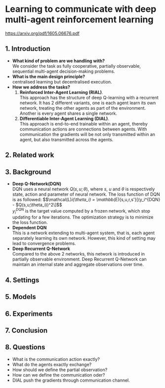 # Learning to communicate with deep multi-agent reinforcement learning
<https://arxiv.org/pdf/1605.06676.pdf>
## 1. Introduction
+ **What kind of problem are we handling with?**  
We consider the task as fully cooperative, partially observable, sequential multi-agent decision-making problems.
+ **What is the main design principle?**  
centralised learning but decentralised execution.
+ **How we address the tasks?**
    1. **Reinforced Inter-Agent Learning (RIAL)**.  
        This approach has the structure of deep Q-learning with a recurrent network. It has 2 different 
        variants, one is each agent learn its own network, treating the other agents as part of the 
        environment. Another is every agent shares a single network.
    2. **Differentiable Inter-Agent Learning (DIAL)**.  
        This approach is end-to-end trainable within an agent, thereby communication actions are 
        connections between agents. With communication the gradients will be not only transmitted within 
        an agent, but also transmitted across the agents.
## 2. Related work
## 3. Background
+ **Deep Q-Network(DQN)**  
    DQN uses a neural network $Q(s,u;\theta)$, where $s$, $u$ and $\theta$ is respectively 
    state, action and parameter of neural network. The loss function of DQN is as followed:
    $$\mathcal(L)_i(\theta_i) = \mathbb(E)_{s,u,r,s'}\[(y_i^{DQN} - $Q(s,u;\theta_i))^2\]$$  
    $y_i^{DQN}$ is the target value computed by a frozen network, which stop updating for a 
    few iterations. The optimization strategy is to minimize the loss function.
+ **Dependent DQN**   
    This is a network extending to multi-agent system, that is, each agent separately learning its
    own network. However, this kind of setting may lead to convergence problems.
+ **Deep Recurrent Q-Network**     
    Compared to the above 2 networks, this network is introduced in partially observable environment.
    Deep Recurrent Q-Network can maintain an internal state and aggregate observations over time.
## 4. Settings  

## 5. Models
## 6. Experiments
## 7. Conclusion

## 8. Questions
- What is the communication action exactly?
- What do the agents exactly exchange? 
- How should we define the partial observation?
- How can we define the communication oder? 
- DIAL push the gradients through communication channel.


